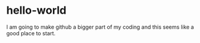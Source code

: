 # hello-world
I am going to make github a bigger part of my coding and this seems like a good place to start.
